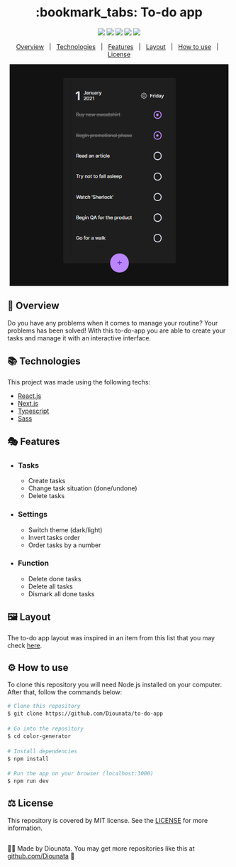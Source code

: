 <h1 align='center'> :bookmark_tabs: To-do app </h1>

<p align='center'>
<img src='https://img.shields.io/github/repo-size/Diounata/to-do-app?style=for-the-badge' />
<img src='https://img.shields.io/github/languages/count/Diounata/to-do-app?style=for-the-badge' />
<img src='https://img.shields.io/github/forks/Diounata/to-do-app?style=for-the-badge' />
<img src='https://img.shields.io/bitbucket/issues/Diounata/to-do-app?style=for-the-badge' />
<img src='https://img.shields.io/github/license/Diounata/to-do-app?style=for-the-badge' />
</p>

<p align='center'>
<a href='#dart-overview'>Overview</a> &nbsp; | &nbsp; <a href='#books-technologies'>Technologies</a> &nbsp; | &nbsp; <a href='#performing_arts-features'>Features</a> &nbsp; | &nbsp; <a href='#%EF%B8%8F-layout'>Layout</a> &nbsp; | &nbsp; <a href='#gear-how-to-use'>How to use</a> &nbsp; | &nbsp; <a href='#balance_scale-license'>License</a> 
</p>

<p align='center'>
<img src="https://github.com/Diounata/to-do-app/blob/main/.github/demo-app.png" alt="App image" />
</p>
 
## :dart: Overview
<p>
Do you have any problems when it comes to manage your routine? Your problems has been solved! With this to-do-app you are able to create your tasks and manage it with an interactive interface.
</p>

## :books: Technologies

This project was made using the following techs:

-   [React.js](https://reactjs.org/)
-   [Next.js](https://nextjs.org/)
-   [Typescript](https://www.typescriptlang.org/)
-   [Sass](https://sass-lang.com/)

## :performing_arts: Features

-   ### Tasks

    -   Create tasks
    -   Change task situation (done/undone)
    -   Delete tasks

-   ### Settings

    -   Switch theme (dark/light)
    -   Invert tasks order
    -   Order tasks by a number

-   ### Function
    -   Delete done tasks
    -   Delete all tasks
    -   Dismark all done tasks

## 🖼️ Layout

The to-do app layout was inspired in an item from this list that you may check <a href='https://medium.muz.li/todo-list-inspiration-a1d736c2718a'>here</a>.

## :gear: How to use

To clone this repository you will need Node.js installed on your computer. After that, follow the commands below:

```bash
# Clone this repository
$ git clone https://github.com/Diounata/to-do-app

# Go into the repository
$ cd color-generator

# Install dependencies
$ npm install

# Run the app on your browser (localhost:3000)
$ npm run dev
```

## :balance_scale: License

This repository is covered by MIT license. See the <a href='https://github.com/Diounata/to-do-app/blob/main/LICENSE'>LICENSE</a> for more information.

##

:man_technologist: Made by Diounata. You may get more repositories like this at <a href='https://github.com/Diounata'>github.com/Diounata</a> :rocket:
